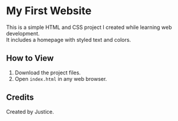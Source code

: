 # My First Website

This is a simple HTML and CSS project I created while learning web development.  
It includes a homepage with styled text and colors.

## How to View
1. Download the project files.
2. Open `index.html` in any web browser.

## Credits
Created by Justice.
